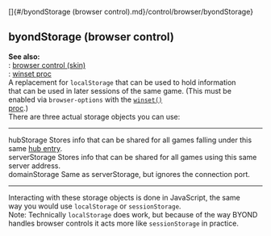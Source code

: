 []{#/byondStorage (browser control).md}/control/browser/byondStorage}    
## byondStorage (browser control)    
**See also:**    
:   [browser control (skin)](/%7Bskin%7D/control/browser)    
:   [winset proc](/proc/winset)    
A replacement for `localStorage` that can be used to hold information    
that can be used in later sessions of the same game. (This must be    
enabled via `browser-options` with the [`winset()`    
proc](/proc/winset).)    
There are three actual storage objects you can use:    
  --------------- ----------------------------------------------------------------------------------------------------    
  hubStorage      Stores info that can be shared for all games falling under this same [hub entry](/world/var/hub).    
  serverStorage   Stores info that can be shared for all games using this same server address.    
  domainStorage   Same as serverStorage, but ignores the connection port.    
  --------------- ----------------------------------------------------------------------------------------------------    
Interacting with these storage objects is done in JavaScript, the same    
way you would use `localStorage` or `sessionStorage`.    
Note: Technically `localStorage` does work, but because of the way BYOND    
handles browser controls it acts more like `sessionStorage` in practice.  